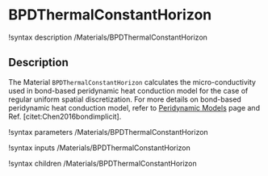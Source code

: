 
# BPDThermalConstantHorizon

!syntax description /Materials/BPDThermalConstantHorizon

## Description

The Material `BPDThermalConstantHorizon` calculates the micro-conductivity used in bond-based peridynamic heat conduction model for the case of regular uniform spatial discretization. For more details on bond-based peridynamic heat conduction model, refer to [Peridynamic Models](peridynamics/PeridynamicModels.md) page and Ref. [citet:Chen2016bondimplicit].

!syntax parameters /Materials/BPDThermalConstantHorizon

!syntax inputs /Materials/BPDThermalConstantHorizon

!syntax children /Materials/BPDThermalConstantHorizon
